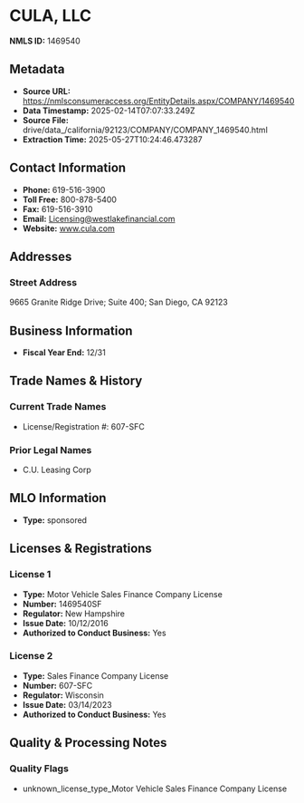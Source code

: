 # CULA, LLC

**NMLS ID:** 1469540

## Metadata
- **Source URL:** https://nmlsconsumeraccess.org/EntityDetails.aspx/COMPANY/1469540
- **Data Timestamp:** 2025-02-14T07:07:33.249Z
- **Source File:** drive/data_/california/92123/COMPANY/COMPANY_1469540.html
- **Extraction Time:** 2025-05-27T10:24:46.473287

## Contact Information
- **Phone:** 619-516-3900
- **Toll Free:** 800-878-5400
- **Fax:** 619-516-3910
- **Email:** Licensing@westlakefinancial.com
- **Website:** www.cula.com

## Addresses
### Street Address
9665 Granite Ridge Drive; Suite 400; San Diego, CA 92123

## Business Information
- **Fiscal Year End:** 12/31

## Trade Names & History
### Current Trade Names
- License/Registration #: 607-SFC

### Prior Legal Names
- C.U. Leasing Corp

## MLO Information
- **Type:** sponsored

## Licenses & Registrations

### License 1
- **Type:** Motor Vehicle Sales Finance Company License
- **Number:** 1469540SF
- **Regulator:** New Hampshire
- **Issue Date:** 10/12/2016
- **Authorized to Conduct Business:** Yes

### License 2
- **Type:** Sales Finance Company License
- **Number:** 607-SFC
- **Regulator:** Wisconsin
- **Issue Date:** 03/14/2023
- **Authorized to Conduct Business:** Yes

## Quality & Processing Notes
### Quality Flags
- unknown_license_type_Motor Vehicle Sales Finance Company License
